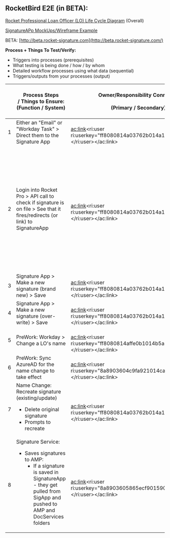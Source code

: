 
## **RocketBird E2E (in BETA):**

[Rocket Professional Loan Officer (LO) Life Cycle Diagram](https://editor.signavio.com/p/hub-preview#model/ff04d56e3b8644cd880073bf5a6af3ab;diagram) (Overall)

[SignatureAPp MockUps/Wireframe Example](https://quickenloans.invisionapp.com/share/CNSXO454RH2#/screens/373379206_Redbird_-_Signature_Blank)

BETA: [http://beta.rocket-signature.com](http://beta.rocket-signature.com/)



**Process + Things To Test/Verify:**

- Triggers into processes (prerequisites)
- What testing is being done / how / by whom
- Detailed workflow processes using what data (sequential)
- Triggers/outputs from your processes (output)





| <br> | Process Steps / Things to Ensure:<br>(Function / System)<br> | Owner/Responsibility Conn (PO)<br><br>(Primary / Secondary)<br> | SME / Testing Conn<br><br>(Primary / Secondary)<br> | Input and Output Triggers / Notifications<br> | Estimated Duration<br> | Status<br><br>(Complete / Not Started)<br> | Notes / Issues<br> |
| --- | --- | --- | --- | --- | --- | --- | --- |
| 1 | Either an "Email" or "Workday Task" &gt; Direct them to the Signature App | <br><ac:link><ri:user ri:userkey="ff8080814a03762b014a1ca4b7ec0020"></ri:user></ac:link><br> | <br><ac:link><ri:user ri:userkey="ff8080814a03762b014a1ca4b7ec0020"></ri:user></ac:link><br> | During OnBoarding | 5mins | **COMPLETE** | Note: Must a CommonID in order to use the system / Signed into their Azure account at least 1x |
| 2 | Login into Rocket Pro &gt; API call to check if signature is on file &gt; See that it fires/redirects (or link) to SignatureApp<br> | <br><ac:link><ri:user ri:userkey="ff8080814a03762b014a1ca4b7ec0020"></ri:user></ac:link><br> | <br><ac:link><ri:user ri:userkey="ff8080814a03762b014a1ca4b7ec0020"></ri:user></ac:link><br> | RocketPro login &gt; Redirects to SigApp &gt; With no signature on file (lockout-call in API call)<br><br>API checks if signature is on file:<br><ul style="list-style-type: square;"><li>FName, LName, CommonID<br><br></li><li>API Returns:<ul style="list-style-type: square;"><li>HasSignature (bool)</li><li>CreateDate (date/time)</li><li>Reason (why no signature)</li></ul></li></ul> | 5mins | **COMPLETE** | <br>Note: Will be available by 8/12 E2E (checks with <ac:link><ri:user ri:userkey="8a890360559efb1d0155c3f7ab1e000d"></ri:user></ac:link> )<br><br>Note: May not be ready by 7/22<br> |
| 3 | Signature App &gt; Make a new signature (brand new) &gt; Save | <br><ac:link><ri:user ri:userkey="ff8080814a03762b014a1ca4b7ec0020"></ri:user></ac:link><br> | <br><ac:link><ri:user ri:userkey="ff8080814a03762b014a1ca4b7ec0020"></ri:user></ac:link><br> | <br> | 5mins | **COMPLETE** | <br> |
| 4 | Signature App &gt; Make a new signature (over-write) &gt; Save | <br><ac:link><ri:user ri:userkey="ff8080814a03762b014a1ca4b7ec0020"></ri:user></ac:link><br> | <br><ac:link><ri:user ri:userkey="ff8080814a03762b014a1ca4b7ec0020"></ri:user></ac:link><br> | <br> | 5mins | **COMPLETE** | <br> |
| 5 | PreWork: Workday &gt; Change a LO's name | <br><ac:link><ri:user ri:userkey="ff8080814affe0b1014b5a0454560057"></ri:user></ac:link><br> | <br><ac:link><ri:user ri:userkey="ff8080814affe0b1014b5a0454560057"></ri:user></ac:link><br> | <br> | <br> | **COMPLETE** | <br> |
| 6 | PreWork: Sync AzureAD for the name change to take effect | <br><ac:link><ri:user ri:userkey="8a8903604c9fa921014ca3ffc39e0039"></ri:user></ac:link><br> | <br><ac:link><ri:user ri:userkey="8a8903604c9fa921014ca3ffc39e0039"></ri:user></ac:link><br> | <br> | <br> | **COMPLETE** | <br> |
| 7 | Name Change: Recreate signature (existing/update)<ul style="list-style-type: square;"><li>Delete original signature</li><li>Prompts to recreate</li></ul> | <br><ac:link><ri:user ri:userkey="ff8080814a03762b014a1ca4b7ec0020"></ri:user></ac:link><br> | <br><ac:link><ri:user ri:userkey="ff8080814a03762b014a1ca4b7ec0020"></ri:user></ac:link><br> | 1) Upon Login into RocketPro<br><br>2) Upon login into SignatureApp<br> | 15mins | **COMPLETE** | Note: Login into either RocketPro or SingatureApp - always check if a signature is needing attention (new, or recreate)<br><br>UPDATE: Waiting on JoshO about this as Auth0 does not return the new name<br> |
| 8 | Signature Service:<ul style="list-style-type: square;"><li>Saves signatures to AMP:<ul style="list-style-type: square;"><li>If a signature is saved in SignatureApp - they get pulled from SigApp and pushed to AMP and DocServices folders</li></ul></li></ul> | <br><ac:link><ri:user ri:userkey="8a8903605865ecf901590770dbd9004f"></ri:user></ac:link><br> | ??? | <br> | <br> | **COMPLETE** | Note: May not be ready by 7/22 |








